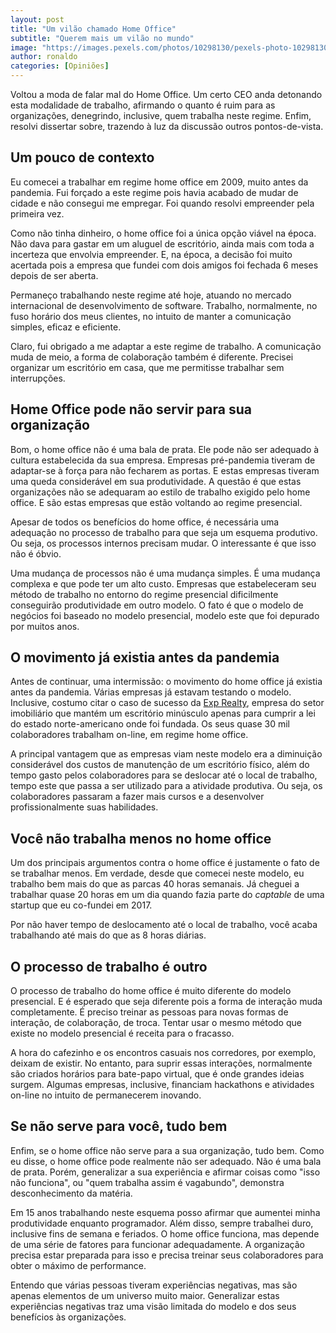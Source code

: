 ```yaml
---
layout: post
title: "Um vilão chamado Home Office"
subtitle: "Querem mais um vilão no mundo"
image: "https://images.pexels.com/photos/10298130/pexels-photo-10298130.jpeg"
author: ronaldo
categories: [Opiniões]
---
```


Voltou a moda de falar mal do Home Office. Um certo CEO anda detonando
esta modalidade de trabalho, afirmando o quanto é ruim para as
organizações, denegrindo, inclusive, quem trabalha neste
regime. Enfim, resolvi dissertar sobre, trazendo à luz da discussão
outros pontos-de-vista.

## Um pouco de contexto

Eu comecei a trabalhar em regime home office em 2009, muito antes da
pandemia. Fui forçado a este regime pois havia acabado de mudar de
cidade e não consegui me empregar. Foi quando resolvi empreender pela
primeira vez.

Como não tinha dinheiro, o home office foi a única opção viável na
época. Não dava para gastar em um aluguel de escritório, ainda mais
com toda a incerteza que envolvia empreender. E, na época, a decisão
foi muito acertada pois a empresa que fundei com dois amigos foi
fechada 6 meses depois de ser aberta.

Permaneço trabalhando neste regime até hoje, atuando no mercado
internacional de desenvolvimento de software. Trabalho, normalmente,
no fuso horário dos meus clientes, no intuito de manter a comunicação
simples, eficaz e eficiente.

Claro, fui obrigado a me adaptar a este regime de trabalho. A
comunicação muda de meio, a forma de colaboração também é
diferente. Precisei organizar um escritório em casa, que me permitisse
trabalhar sem interrupções.

## Home Office pode não servir para sua organização

Bom, o home office não é uma bala de prata. Ele pode não ser adequado
à cultura estabelecida da sua empresa. Empresas pré-pandemia tiveram
de adaptar-se à força para não fecharem as portas. E estas empresas
tiveram uma queda considerável em sua produtividade. A questão é que
estas organizações não se adequaram ao estilo de trabalho exigido pelo
home office. E são estas empresas que estão voltando ao regime
presencial.

Apesar de todos os benefícios do home office, é necessária uma
adequação no processo de trabalho para que seja um esquema
produtivo. Ou seja, os processos internos precisam mudar. O
interessante é que isso não é óbvio.

Uma mudança de processos não é uma mudança simples. É uma mudança
complexa e que pode ter um alto custo. Empresas que estabeleceram seu
método de trabalho no entorno do regime presencial dificilmente
conseguirão produtividade em outro modelo. O fato é que o modelo de
negócios foi baseado no modelo presencial, modelo este que foi
depurado por muitos anos.

## O movimento já existia antes da pandemia

Antes de continuar, uma intermissão: o movimento do home office já
existia antes da pandemia. Várias empresas já estavam testando o
modelo. Inclusive, costumo citar o caso de sucesso da 
[Exp Realty](https://exprealty.com/about-us/), empresa do setor imobiliário
que mantém um escritório minúsculo apenas para cumprir a lei do estado
norte-americano onde foi fundada. Os seus quase 30 mil colaboradores
trabalham on-line, em regime home office. 

A principal vantagem que as empresas viam neste modelo era a
diminuição considerável dos custos de manutenção de um escritório
físico, além do tempo gasto pelos colaboradores para se deslocar até o
local de trabalho, tempo este que passa a ser utilizado para a
atividade produtiva. Ou seja, os colaboradores passaram a fazer mais
cursos e a desenvolver profissionalmente suas habilidades.

## Você não trabalha menos no home office

Um dos principais argumentos contra o home office é justamente o fato
de se trabalhar menos. Em verdade, desde que comecei neste modelo, eu
trabalho bem mais do que as parcas 40 horas semanais. Já cheguei a
trabalhar quase 20 horas em um dia quando fazia parte do _captable_ de
uma startup que eu co-fundei em 2017.

Por não haver tempo de deslocamento até o local de trabalho, você
acaba trabalhando até mais do que as 8 horas diárias.

## O processo de trabalho é outro

O processo de trabalho do home office é muito diferente do modelo
presencial. E é esperado que seja diferente pois a forma de interação
muda completamente. É preciso treinar as pessoas para novas formas de
interação, de colaboração, de troca. Tentar usar o mesmo método que
existe no modelo presencial é receita para o fracasso.

A hora do cafezinho e os encontros casuais nos corredores, por
exemplo, deixam de existir. No entanto, para suprir essas interações,
normalmente são criados horários para bate-papo virtual, que é onde
grandes ideias surgem. Algumas empresas, inclusive, financiam
hackathons e atividades on-line no intuito de permanecerem inovando.

## Se não serve para você, tudo bem

Enfim, se o home office não serve para a sua organização, tudo
bem. Como eu disse, o home office pode realmente não ser adequado. Não
é uma bala de prata. Porém, generalizar a sua experiência e afirmar
coisas como "isso não funciona", ou "quem trabalha assim é vagabundo",
demonstra desconhecimento da matéria.

Em 15 anos trabalhando neste esquema posso afirmar que aumentei minha
produtividade enquanto programador. Além disso, sempre trabalhei duro,
inclusive fins de semana e feriados. O home office funciona, mas
depende de uma série de fatores para funcionar adequadamente. A
organização precisa estar preparada para isso e precisa treinar seus
colaboradores para obter o máximo de performance.

Entendo que várias pessoas tiveram experiências negativas, mas são
apenas elementos de um universo muito maior. Generalizar estas
experiências negativas traz uma visão limitada do modelo e dos seus
benefícios às organizações.
